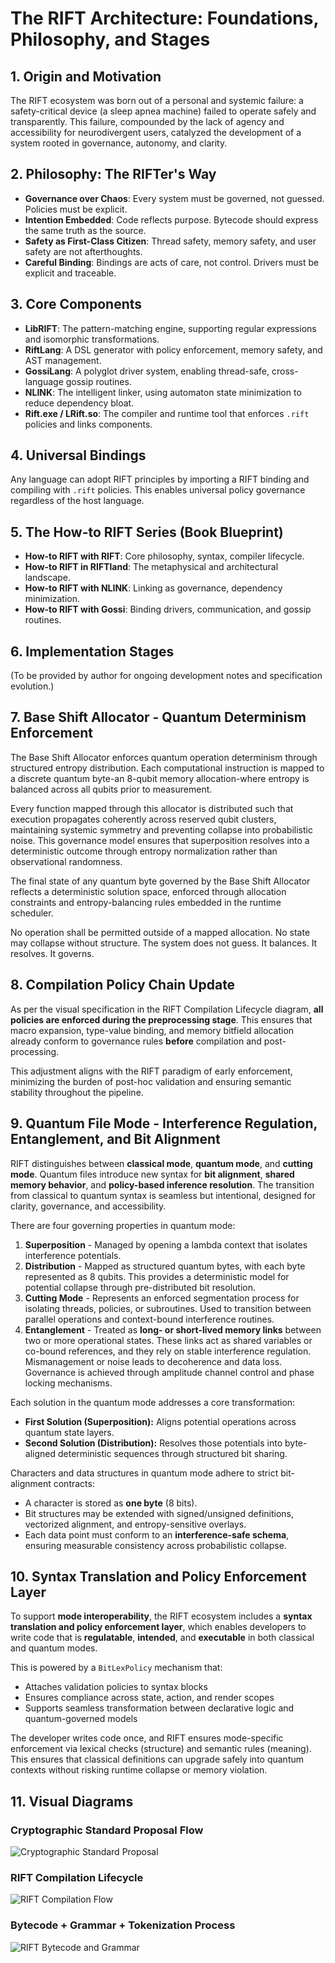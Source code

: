 # The RIFT Architecture: Foundations, Philosophy, and Stages

## 1. Origin and Motivation

The RIFT ecosystem was born out of a personal and systemic failure: a safety-critical device (a sleep apnea machine) failed to operate safely and transparently. This failure, compounded by the lack of agency and accessibility for neurodivergent users, catalyzed the development of a system rooted in governance, autonomy, and clarity.

## 2. Philosophy: The RIFTer's Way

* **Governance over Chaos**: Every system must be governed, not guessed. Policies must be explicit.
* **Intention Embedded**: Code reflects purpose. Bytecode should express the same truth as the source.
* **Safety as First-Class Citizen**: Thread safety, memory safety, and user safety are not afterthoughts.
* **Careful Binding**: Bindings are acts of care, not control. Drivers must be explicit and traceable.

## 3. Core Components

* **LibRIFT**: The pattern-matching engine, supporting regular expressions and isomorphic transformations.
* **RiftLang**: A DSL generator with policy enforcement, memory safety, and AST management.
* **GossiLang**: A polyglot driver system, enabling thread-safe, cross-language gossip routines.
* **NLINK**: The intelligent linker, using automaton state minimization to reduce dependency bloat.
* **Rift.exe / LRift.so**: The compiler and runtime tool that enforces `.rift` policies and links components.

## 4. Universal Bindings

Any language can adopt RIFT principles by importing a RIFT binding and compiling with `.rift` policies. This enables universal policy governance regardless of the host language.

## 5. The How-to RIFT Series (Book Blueprint)

* **How-to RIFT with RIFT**: Core philosophy, syntax, compiler lifecycle.
* **How-to RIFT in RIFTland**: The metaphysical and architectural landscape.
* **How-to RIFT with NLINK**: Linking as governance, dependency minimization.
* **How-to RIFT with Gossi**: Binding drivers, communication, and gossip routines.

## 6. Implementation Stages

(To be provided by author for ongoing development notes and specification evolution.)

## 7. Base Shift Allocator - Quantum Determinism Enforcement

The Base Shift Allocator enforces quantum operation determinism through structured entropy distribution. Each computational instruction is mapped to a discrete quantum byte-an 8-qubit memory allocation-where entropy is balanced across all qubits prior to measurement.

Every function mapped through this allocator is distributed such that execution propagates coherently across reserved qubit clusters, maintaining systemic symmetry and preventing collapse into probabilistic noise. This governance model ensures that superposition resolves into a deterministic outcome through entropy normalization rather than observational randomness.

The final state of any quantum byte governed by the Base Shift Allocator reflects a deterministic solution space, enforced through allocation constraints and entropy-balancing rules embedded in the runtime scheduler.

No operation shall be permitted outside of a mapped allocation. No state may collapse without structure. The system does not guess. It balances. It resolves. It governs.

## 8. Compilation Policy Chain Update

As per the visual specification in the RIFT Compilation Lifecycle diagram, **all policies are enforced during the preprocessing stage**. This ensures that macro expansion, type-value binding, and memory bitfield allocation already conform to governance rules **before** compilation and post-processing.

This adjustment aligns with the RIFT paradigm of early enforcement, minimizing the burden of post-hoc validation and ensuring semantic stability throughout the pipeline.

## 9. Quantum File Mode - Interference Regulation, Entanglement, and Bit Alignment

RIFT distinguishes between **classical mode**, **quantum mode**, and **cutting mode**. Quantum files introduce new syntax for **bit alignment**, **shared memory behavior**, and **policy-based inference resolution**. The transition from classical to quantum syntax is seamless but intentional, designed for clarity, governance, and accessibility.

There are four governing properties in quantum mode:

1. **Superposition** - Managed by opening a lambda context that isolates interference potentials.
2. **Distribution** - Mapped as structured quantum bytes, with each byte represented as 8 qubits. This provides a deterministic model for potential collapse through pre-distributed bit resolution.
3. **Cutting Mode** - Represents an enforced segmentation process for isolating threads, policies, or subroutines. Used to transition between parallel operations and context-bound interference routines.
4. **Entanglement** - Treated as **long- or short-lived memory links** between two or more operational states. These links act as shared variables or co-bound references, and they rely on stable interference regulation. Mismanagement or noise leads to decoherence and data loss. Governance is achieved through amplitude channel control and phase locking mechanisms.

Each solution in the quantum mode addresses a core transformation:

* **First Solution (Superposition):** Aligns potential operations across quantum state layers.
* **Second Solution (Distribution):** Resolves those potentials into byte-aligned deterministic sequences through structured bit sharing.

Characters and data structures in quantum mode adhere to strict bit-alignment contracts:

* A character is stored as **one byte** (8 bits).
* Bit structures may be extended with signed/unsigned definitions, vectorized alignment, and entropy-sensitive overlays.
* Each data point must conform to an **interference-safe schema**, ensuring measurable consistency across probabilistic collapse.

## 10. Syntax Translation and Policy Enforcement Layer

To support **mode interoperability**, the RIFT ecosystem includes a **syntax translation and policy enforcement layer**, which enables developers to write code that is **regulatable**, **intended**, and **executable** in both classical and quantum modes.

This is powered by a `BitLexPolicy` mechanism that:

* Attaches validation policies to syntax blocks
* Ensures compliance across state, action, and render scopes
* Supports seamless transformation between declarative logic and quantum-governed models

The developer writes code once, and RIFT ensures mode-specific enforcement via lexical checks (structure) and semantic rules (meaning). This ensures that classical definitions can upgrade safely into quantum contexts without risking runtime collapse or memory violation.

## 11. Visual Diagrams

### Cryptographic Standard Proposal Flow

![Cryptographic Standard Proposal](sandbox:/mnt/data/Cryptographic%20Standard%20Proposal.jpg)

### RIFT Compilation Lifecycle

![RIFT Compilation Flow](sandbox:/mnt/data/enlarged-rift-flow%20\(3\)%20\(1\).png)

### Bytecode + Grammar + Tokenization Process

![RIFT Bytecode and Grammar](sandbox:/mnt/data/riftbytecode.webp)


